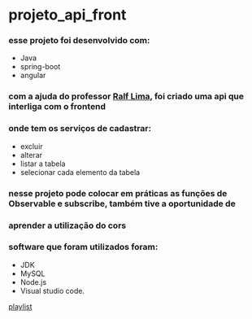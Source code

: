 # projeto_api_front

### esse projeto foi desenvolvido com: 
* Java 
* spring-boot 
* angular

### com a ajuda do professor [Ralf Lima](https://www.ralflima.com), foi criado uma api que interliga com o frontend
### onde tem os serviços de cadastrar: 
* excluir 
* alterar 
* listar a tabela 
* selecionar cada elemento da tabela

### nesse projeto pode colocar em práticas as funções de Observable e subscribe, também tive a oportunidade de
### aprender a utilização do cors

### software que foram utilizados foram: 
* JDK
* MySQL
* Node.js 
* Visual studio code.

[playlist](https://www.youtube.com/playlist?list=PLWXw8Gu52TRLR24HGjSiVrE5MrkU5tWX-)